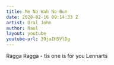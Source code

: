 ```yaml
---
title: Me No Wah No Bun
date: 2020-02-16 09:14:33 Z
artist: Oral John
author: Raul
layout: youtube
youtube-url: 39jaIH5VlDg
---
```


Ragga Ragga - tis one is for you Lennarts

